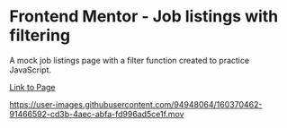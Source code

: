 # Frontend Mentor - Job listings with filtering

A mock job listings page with a filter function created to practice JavaScript.

[Link to Page](https://nogawa11.github.io/static-job-listings-master/)

https://user-images.githubusercontent.com/94948064/160370462-91466592-cd3b-4aec-abfa-fd996ad5ce1f.mov
